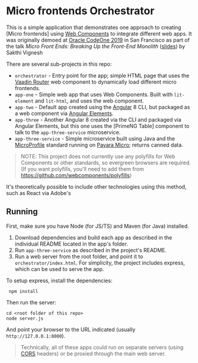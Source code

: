 # Micro frontends Orchestrator


This is a simple application that demonstrates one approach to creating 
[Micro frontends]
using [Web Components](https://developer.mozilla.org/en-US/docs/Web/Web_Components) to integrate different web apps. It was originally 
demoed at [Oracle CodeOne 2019](https://www.oracle.com/code-one/) in San Francisco as part of the talk 
_Micro Front Ends: Breaking Up the Front-End Monolith_ ([slides](https://virtua.tech/slides/micro-frontends)) by Sakthi Vignesh


There are several sub-projects in this repo:

* `orchestrator` - Entry point for the app; simple HTML page that uses the [Vaadin Router](https://vaadin.com/router) 
web component to dynamically 
load different micro frontends.
* `app-one` - Simple web app that uses Web Components. Built with `lit-element` and `lit-html`, and uses the  web component.
* `app-two` - Default app created using the [Angular](http://angular.io) 8 CLI, but packaged as a web component via 
[Angular Elements](https://angular.io/guide/elements).
* `app-three` - Another Angular 8 created via the CLI and packaged via Angular Elements, but this one uses the [PrimeNG 
Table] component to talk to the `app-three-service` microservice.
* `app-three-service` - Simple microservice built using Java and the [MicroProfile](https://microprofile.io/) standard 
running on [Payara Micro](https://www.payara.fish/software/payara-server/payara-micro/); returns canned data.

> NOTE: This project does not currently use any polyfills for Web Components or other standards, so evergreen browsers 
are required. (If you want polyfills, you'll need to add them from https://github.com/webcomponents/polyfills)

It's theoretically possible to include other technologies using this method, such as React via Adobe's 

## Running 

First, make sure you have Node (for JS/TS) and Maven (for Java) installed.

1. Download dependencies and build each app as described in the individual README located in the app's folder.
2. Run `app-three-service` as described in the project's README.
3. Run a web server from the root folder, and point it to `orchestrator/index.html`. For simplicity, the project
includes express, which can be used to serve the app.

To setup express, install the dependencies:
    
```
 npm install 
```

Then run the server:

```
cd <root folder of this repo>
node server.js
```
And point your browser to the URL indicated (usually `http://127.0.0.1:8000`).

> Technically, all of these apps could run on separate servers (using  
[CORS](https://developer.mozilla.org/en-US/docs/Web/HTTP/CORS) headers) or be proxied through the main web server.

